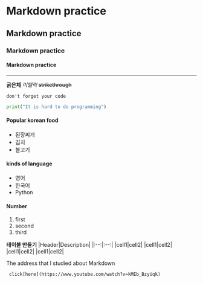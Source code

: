 # Markdown practice
## Markdown practice
### Markdown practice
#### Markdown practice
___

**굵은체** 
*이텔릭*
~~strikethrough~~

`don't forget your code`

```py
print("It is hard to do programming")
```

#### Popular korean food
* 된장찌개
* 김치
* 불고기

#### kinds of language
- 영어
- 한국어
- Python

#### Number
1. first
2. second
3. third

**테이블 만들기**
|Header|Description|
|:--:|:--:|
|cell1|cell2|
|cell1|cell2|
|cell1|cell2|
|cell1|cell2|

The address that I studied about Markdown

     click[here](https://www.youtube.com/watch?v=kMEb_BzyUqk)
     
   

